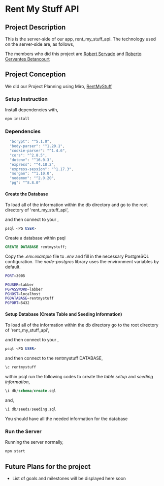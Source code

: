 # Rent My Stuff API

## Project Description

This is the server-side of our app, rent_my_stuff_api. The technology used on the server-side are, as follows,

The members who did this project are [Robert Servado](https://github.com/ArjayS) and [Roberto Cervantes Betancourt](https://github.com/robertocervantesbetancourt)

## Project Conception

We did our Project Planning using Miro, [RentMyStuff](https://miro.com/app/board/uXjVPekaWGA=/?share_link_id=417791244789)

### Setup Instruction

Install dependencies with,

```sh
npm install
```

### Dependencies

```js
  "bcrypt": "^5.1.0",
  "body-parser": "^1.20.1",
  "cookie-parser": "^1.4.6",
  "cors": "^2.8.5",
  "dotenv": "^16.0.3",
  "express": "^4.18.2",
  "express-session": "^1.17.3",
  "morgan": "^1.10.0",
  "nodemon": "^2.0.20",
  "pg": "^8.8.0"
```

#### Create the Database

To load all of the information within the db directory and go to the root directory of 'rent_my_stuff_api',

and then connect to your <PGUSER>,

```sql
psql <PG USER>
```

Create a database within psql

```sql
CREATE DATABASE rentmystuff;
```

Copy the _.env.example_ file to _.env_ and fill in the necessary PostgreSQL configuration. The _node-postgres_ library uses the environment variables by default.

```sh
PORT=3005

PGUSER=labber
PGPASSWORD=labber
PGHOST=localhost
PGDATABASE=rentmystuff
PGPORT=5432
```

#### Setup Database (Create Table and Seeding Information)

To load all of the information within the db directory go to the root directory of 'rent_my_stuff_api',

and then connect to your <PGUSER>,

```sql
psql <PG USER>
```

and then connect to the rentmystuff DATABASE,

```sql
\c rentmystuff
```

within psql run the following codes to create the _table setup_ and _seeding information_,

```sql
\i db/schema/create.sql
```

and,

```sql
\i db/seeds/seeding.sql
```

You should have all the needed information for the database

### Run the Server

Running the server normally,

```sh
npm start
```

## Future Plans for the project

- List of goals and milestones will be displayed here soon
